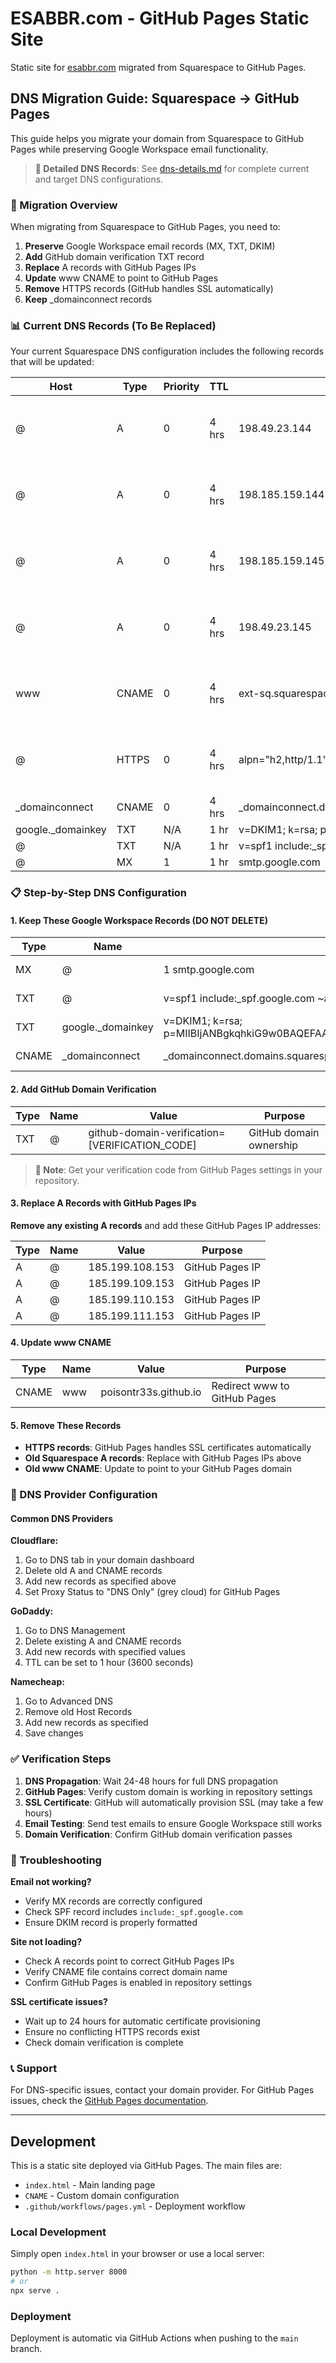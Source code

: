 # ESABBR.com - GitHub Pages Static Site

Static site for [esabbr.com](https://www.esabbr.com) migrated from Squarespace to GitHub Pages.

## DNS Migration Guide: Squarespace → GitHub Pages

This guide helps you migrate your domain from Squarespace to GitHub Pages while preserving Google Workspace email functionality.

> **📄 Detailed DNS Records**: See [dns-details.md](./dns-details.md) for complete current and target DNS configurations.

### 🎯 Migration Overview

When migrating from Squarespace to GitHub Pages, you need to:
1. **Preserve** Google Workspace email records (MX, TXT, DKIM)
2. **Add** GitHub domain verification TXT record
3. **Replace** A records with GitHub Pages IPs
4. **Update** www CNAME to point to GitHub Pages
5. **Remove** HTTPS records (GitHub handles SSL automatically)
6. **Keep** _domainconnect records

### 📊 Current DNS Records (To Be Replaced)

Your current Squarespace DNS configuration includes the following records that will be updated:

| Host | Type | Priority | TTL | Data | Status |
|------|------|----------|-----|------|--------|
| @ | A | 0 | 4 hrs | 198.49.23.144 | ❌ Replace with GitHub IPs |
| @ | A | 0 | 4 hrs | 198.185.159.144 | ❌ Replace with GitHub IPs |
| @ | A | 0 | 4 hrs | 198.185.159.145 | ❌ Replace with GitHub IPs |
| @ | A | 0 | 4 hrs | 198.49.23.145 | ❌ Replace with GitHub IPs |
| www | CNAME | 0 | 4 hrs | ext-sq.squarespace.com | ❌ Replace with GitHub Pages |
| @ | HTTPS | 0 | 4 hrs | alpn="h2,http/1.1" ipv4hint="..." | ❌ Remove (GitHub handles SSL) |
| _domainconnect | CNAME | 0 | 4 hrs | _domainconnect.domains.squarespace.com | ✅ Keep |
| google._domainkey | TXT | N/A | 1 hr | v=DKIM1; k=rsa; p=... | ✅ Keep |
| @ | TXT | N/A | 1 hr | v=spf1 include:_spf.google.com ~all | ✅ Keep |
| @ | MX | 1 | 1 hr | smtp.google.com | ✅ Keep |

### 📋 Step-by-Step DNS Configuration

#### 1. Keep These Google Workspace Records (DO NOT DELETE)

| Type | Name | Value | Purpose |
|------|------|-------|---------|
| MX | @ | 1 smtp.google.com | Primary mail server |
| TXT | @ | v=spf1 include:_spf.google.com ~all | Email authentication |
| TXT | google._domainkey | v=DKIM1; k=rsa; p=MIIBIjANBgkqhkiG9w0BAQEFAAOCAQ8AMIIBCgKCAQEAmSB1ZSYXMvmKUD9CDewuGe2XGLm664C525+/lVwzjcbDBM9gQkk/W3beAUran2PgiOlAtymEReHGR3gv5ZIOIlWFWR2n6kRxGe3aJcWWr6i1YZ4hu4NZ6ryrBr9CgeVO42Q4bZSOv4yXYaEj+pyIHsq0Nn0DVBuY74k7FwttqnvHfhxm7BCcd3aeCWbVXX5miKF5rwliRHT8LI84qHC5Waatz//jEWnJ9aMDrJ2hBkpwRhAh2iYDLV6WzcxGldr/EUF/YDGpXqaWNspsbhCEISOX0Cc4FbiV8QyQp0tHb8H/RsPaCEVUFRYGMOuhk2qJRVRiVr8lSFhAMtzJhVIqvwIDAQAB | DKIM signing |
| CNAME | _domainconnect | _domainconnect.domains.squarespace.com | Domain management |

#### 2. Add GitHub Domain Verification

| Type | Name | Value | Purpose |
|------|------|-------|---------|
| TXT | @ | github-domain-verification=[VERIFICATION_CODE] | GitHub domain ownership |

> **📝 Note**: Get your verification code from GitHub Pages settings in your repository.

#### 3. Replace A Records with GitHub Pages IPs

**Remove any existing A records** and add these GitHub Pages IP addresses:

| Type | Name | Value | Purpose |
|------|------|-------|---------|
| A | @ | 185.199.108.153 | GitHub Pages IP |
| A | @ | 185.199.109.153 | GitHub Pages IP |
| A | @ | 185.199.110.153 | GitHub Pages IP |
| A | @ | 185.199.111.153 | GitHub Pages IP |

#### 4. Update www CNAME

| Type | Name | Value | Purpose |
|------|------|-------|---------|
| CNAME | www | poisontr33s.github.io | Redirect www to GitHub Pages |

#### 5. Remove These Records

- **HTTPS records**: GitHub Pages handles SSL certificates automatically
- **Old Squarespace A records**: Replace with GitHub Pages IPs above
- **Old www CNAME**: Update to point to your GitHub Pages domain

### 🔧 DNS Provider Configuration

#### Common DNS Providers

**Cloudflare:**
1. Go to DNS tab in your domain dashboard
2. Delete old A and CNAME records
3. Add new records as specified above
4. Set Proxy Status to "DNS Only" (grey cloud) for GitHub Pages

**GoDaddy:**
1. Go to DNS Management
2. Delete existing A and CNAME records
3. Add new records with specified values
4. TTL can be set to 1 hour (3600 seconds)

**Namecheap:**
1. Go to Advanced DNS
2. Remove old Host Records
3. Add new records as specified
4. Save changes

### ✅ Verification Steps

1. **DNS Propagation**: Wait 24-48 hours for full DNS propagation
2. **GitHub Pages**: Verify custom domain is working in repository settings
3. **SSL Certificate**: GitHub will automatically provision SSL (may take a few hours)
4. **Email Testing**: Send test emails to ensure Google Workspace still works
5. **Domain Verification**: Confirm GitHub domain verification passes

### 🚨 Troubleshooting

**Email not working?**
- Verify MX records are correctly configured
- Check SPF record includes `include:_spf.google.com`
- Ensure DKIM record is properly formatted

**Site not loading?**
- Check A records point to correct GitHub Pages IPs
- Verify CNAME file contains correct domain name
- Confirm GitHub Pages is enabled in repository settings

**SSL certificate issues?**
- Wait up to 24 hours for automatic certificate provisioning
- Ensure no conflicting HTTPS records exist
- Check domain verification is complete

### 📞 Support

For DNS-specific issues, contact your domain provider. For GitHub Pages issues, check the [GitHub Pages documentation](https://docs.github.com/en/pages).

---

## Development

This is a static site deployed via GitHub Pages. The main files are:

- `index.html` - Main landing page
- `CNAME` - Custom domain configuration  
- `.github/workflows/pages.yml` - Deployment workflow

### Local Development

Simply open `index.html` in your browser or use a local server:

```bash
python -m http.server 8000
# or
npx serve .
```

### Deployment

Deployment is automatic via GitHub Actions when pushing to the `main` branch.
